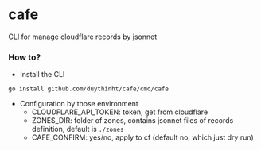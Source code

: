 # cafe
CLI for manage cloudflare records by jsonnet


### How to?

* Install the CLI

```
go install github.com/duythinht/cafe/cmd/cafe
```

* Configuration by those environment
  * CLOUDFLARE_API_TOKEN: token, get from cloudflare
  * ZONES_DIR: folder of zones, contains jsonnet files of records definition, default is `./zones`
  * CAFE_CONFIRM: yes/no, apply to cf (default no, which just dry run)
